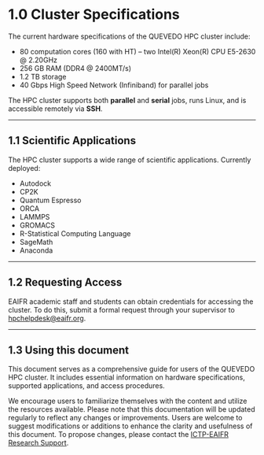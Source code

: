 # 1.0 Cluster Specifications

The current hardware specifications of the QUEVEDO HPC cluster include:

- 80 computation cores (160 with HT) – two Intel(R) Xeon(R) CPU E5-2630 @ 2.20GHz  
- 256 GB RAM (DDR4 @ 2400MT/s)  
- 1.2 TB storage  
- 40 Gbps High Speed Network (Infiniband) for parallel jobs  

The HPC cluster supports both **parallel** and **serial** jobs, runs Linux, and is accessible remotely via **SSH**.

---

## 1.1 Scientific Applications

The HPC cluster supports a wide range of scientific applications. Currently deployed:

- Autodock
- CP2K  
- Quantum Espresso
- ORCA
- LAMMPS
- GROMACS  
- R-Statistical Computing Language  
- SageMath  
- Anaconda  

---

##  1.2 Requesting Access

EAIFR academic staff and students can obtain credentials for accessing the cluster.
To do this, submit a formal request through your supervisor to hpchelpdesk@eaifr.org.

---

##  1.3 Using this document

This document serves as a comprehensive guide for users of the QUEVEDO HPC cluster. It includes essential information on hardware specifications, supported applications, and access procedures. 

We encourage users to familiarize themselves with the content and utilize the resources available. Please note that this documentation will be updated regularly to reflect any changes or improvements. Users are welcome to suggest modifications or additions to enhance the clarity and usefulness of this document. To propose changes, please contact the [ICTP-EAIFR Research Support](https://eaifr.ictp.it/research-1/research-support/).

